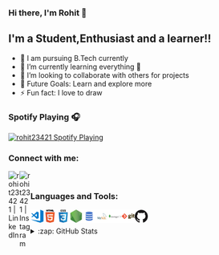 ### Hi there, I'm Rohit 👋

## I'm a Student,Enthusiast and a learner!!

- 🔭 I am pursuing B.Tech currently
- 🌱 I’m currently learning everything 🤣
- 👯 I’m looking to collaborate with others for projects
- 🥅 Future Goals: Learn and explore more
- ⚡ Fun fact: I love to draw

### Spotify Playing 🎧

[<img src="https://now-playing-codestackr.vercel.app/api/spotify-playing" alt="rohit23421 Spotify Playing" width="350" />](https://open.spotify.com/user/5nn6bg2jr98dckd5oxs8qbrrc)

### Connect with me:

[<img align="left" alt="rohit23421 | LinkedIn" width="22px" src="https://cdn.jsdelivr.net/npm/simple-icons@v3/icons/linkedin.svg" />][linkedin]
[<img align="left" alt="rohit23421 | Instagram" width="22px" src="https://cdn.jsdelivr.net/npm/simple-icons@v3/icons/instagram.svg" />][instagram]


<br />

### Languages and Tools:

<img align="left" alt="Visual Studio Code" width="26px" src="https://raw.githubusercontent.com/github/explore/80688e429a7d4ef2fca1e82350fe8e3517d3494d/topics/visual-studio-code/visual-studio-code.png" />
<img align="left" alt="HTML5" width="26px" src="https://raw.githubusercontent.com/github/explore/80688e429a7d4ef2fca1e82350fe8e3517d3494d/topics/html/html.png" />
<img align="left" alt="CSS3" width="26px" src="https://raw.githubusercontent.com/github/explore/80688e429a7d4ef2fca1e82350fe8e3517d3494d/topics/css/css.png" />
<img align="left" alt="Node.js" width="26px" src="https://raw.githubusercontent.com/github/explore/80688e429a7d4ef2fca1e82350fe8e3517d3494d/topics/nodejs/nodejs.png" />
<img align="left" alt="SQL" width="26px" src="https://raw.githubusercontent.com/github/explore/80688e429a7d4ef2fca1e82350fe8e3517d3494d/topics/sql/sql.png" />
<img align="left" alt="MySQL" width="26px" src="https://raw.githubusercontent.com/github/explore/80688e429a7d4ef2fca1e82350fe8e3517d3494d/topics/mysql/mysql.png" />
<img align="left" alt="MongoDB" width="26px" src="https://raw.githubusercontent.com/github/explore/80688e429a7d4ef2fca1e82350fe8e3517d3494d/topics/mongodb/mongodb.png" />
<img align="left" alt="Git" width="26px" src="https://raw.githubusercontent.com/github/explore/80688e429a7d4ef2fca1e82350fe8e3517d3494d/topics/git/git.png" />
<img align="left" alt="GitHub" width="26px" src="https://raw.githubusercontent.com/github/explore/78df643247d429f6cc873026c0622819ad797942/topics/github/github.png" />
<br />
<br />

<details>
  <summary>:zap: GitHub Stats</summary>

  <img align="left" alt="rohit23421's GitHub Stats" src="https://github-readme-stats.vercel.app/api?username=rohit23421&show_icons=true&hide_border=true" />

</details>

[instagram]: https://www.instagram.com/rohit23421/
[linkedin]: https://https://www.linkedin.com/in/rohit-sah-74989a19a/
